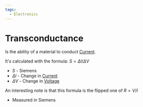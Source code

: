 ```yaml
---
tags:
  - Electronics
---
```

# Transconductance
Is the ability of a material to conduct [Current](../Ohms%20law/Current.md).

It's calculated with the formula:
$S = \Delta I / \Delta V$
- $S$ - Siemens
- $\Delta I$ - Change in [Current](../Ohms%20law/Current.md)
- $\Delta V$ - Change in [Voltage](../Voltage/Voltage.md)

An interesting note is that this formula is the flipped one of $R = V/I$

- Measured in Siemens